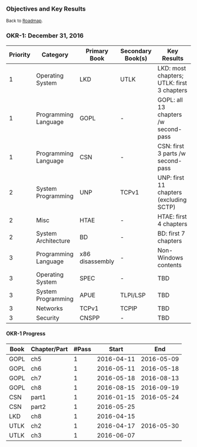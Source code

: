 ### **Objectives and Key Results**

<small>Back to [Roadmap](index.md).</small>

### OKR-1: December 31, 2016

Priority | Category | Primary Book | Secondary Book(s) | Key Results
-------- | -------- | ------------ | ----------------- | -----------
1 | Operating System | LKD | UTLK | LKD: most chapters; UTLK: first 3 chapters
1 | Programming Language | GOPL | - | GOPL: all 13 chapters /w second-pass
1 | Programming Language | CSN | - | CSN: first 3 parts /w second-pass
2 | System Programming | UNP | TCPv1 | UNP: first 11 chapters (excluding SCTP)
2 | Misc | HTAE | - | HTAE: first 4 chapters
2 | System Architecture | BD | - | BD: first 7 chapters
3 | Programming Language | x86 disassembly | - | Non-Windows contents
3 | Operating System | SPEC | - | TBD
3 | System Programming | APUE | TLPI/LSP | TBD
3 | Networks | TCPv1 | TCPIP | TBD
3 | Security | CNSPP | - | TBD

#### OKR-1 Progress

Book | Chapter/Part | #Pass | Start | End
---- | ------------ | ----- | ----- | ---
GOPL | ch5 | 1 | 2016-04-11 | 2016-05-09
GOPL | ch6 | 1 | 2016-05-11 | 2016-05-18
GOPL | ch7 | 1 | 2016-05-18 | 2016-08-13
GOPL | ch8 | 1 | 2016-08-15 | 2016-09-19
CSN  | part1 | 1 | 2016-01-15 | 2016-05-24
CSN  | part2 | 1 | 2016-05-25 |
LKD  | ch8 | 1 | 2016-04-15 |
UTLK | ch2 | 1 | 2016-04-17 | 2016-05-30
UTLK | ch3 | 1 | 2016-06-07 |
